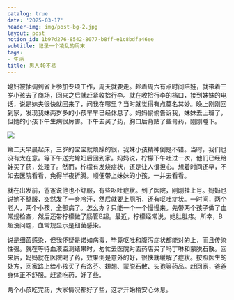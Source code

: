 ```yaml
---
catalog: true
date: '2025-03-17'
header-img: img/post-bg-2.jpg
layout: post
notion_id: 1b97d276-8542-8077-b8ff-e1c8bdfa46ee
subtitle: 记录一个凌乱的周末
tags:
- 生活
title: 男人40不易
---
```


媳妇被抽调到省上参加专项工作，周天就要走。趁着周六有点时间陪娃，就带着三岁小孩去了商场，回来之后就赶紧收拾行李。就在收拾行李的档口，接到妹妹的电话，说是妹夫很快就回来了，问我在哪里？当时就觉得有点莫名其妙。晚上刚刚回到家，发现我妹两岁多的小孩早早已经休息了。妈妈偷偷告诉我，妹妹去上班了，但她的小孩下午生病很厉害。下午去买了药，胸口后背贴了些膏药，刚刚睡下。


![](https://prod-files-secure.s3.us-west-2.amazonaws.com/5e11c35f-1dd6-416f-868e-8acb8013660f/642bf794-1914-4833-9208-a1e5018e1265/20250317174907.jpg?X-Amz-Algorithm=AWS4-HMAC-SHA256&X-Amz-Content-Sha256=UNSIGNED-PAYLOAD&X-Amz-Credential=ASIAZI2LB4667L4AX7QV%2F20250317%2Fus-west-2%2Fs3%2Faws4_request&X-Amz-Date=20250317T101459Z&X-Amz-Expires=3600&X-Amz-Security-Token=IQoJb3JpZ2luX2VjEOn%2F%2F%2F%2F%2F%2F%2F%2F%2F%2FwEaCXVzLXdlc3QtMiJIMEYCIQCvCozOEAvcNO6SMIDebP4%2FON%2BFeDKrwAXg1%2BfQMci5RwIhALieG1TwlRB3sMnjvtoZdMX4zABSQQaU0qUBEB5L%2B2WQKv8DCEIQABoMNjM3NDIzMTgzODA1IgxLN83W8kz1UEwElvsq3APb1oED8xEMl6Ou7nDsLqS4jZO2G0wqpp4QOjw9E5yMT8oW8ejaiMz4hu7D%2BXaQtS8theorAd1YjTO3%2FV8i4dRDIM3xhzO2HXwyUw%2BaU%2Flw%2BkGcoN7eAPfS9%2FKnULsrAwVzDU35DYP0lmczn%2FIQ0SggCtkLep5cCBrA%2F2%2BJ4YrxkbxqMSi9mhYUmqIv%2FgUy%2FYjVx3dRYtjjPPb%2FZeXuJXXoVn0nOqpTgLsEuUqvqJBvIjfI0w%2FSQbDk648j6NqCv8F63s260azjSxYoZ5BlkIt78K3pnoDvDVh5xQFnOn0Fq68xjgrj6I8PQjXzgehAJdXyLsn2teFvWJASk2BU9hGruUfzX%2FScJeNCk8nni%2B%2FFYnIeCzhi6r6PaPA94rgvrF4m7A%2FBOxa5i0avlEFRFZf0oREj8NsVDp1JJBKEh6L8wJxdGZ6FBWpQL2k0cI34Q4Ait6KAocjqY8fU8s3cJ6m8%2FjNNa1O0etJ9S35rz4%2F5WTr5kaFtTz82X9G4dfzZe51K3P%2FlL1DoJy3cQuWQEBMguTOm8rtFNIfubDhDrdJUm977NWTT9mDcXkELuAxdWaZ5jPQQxOAHb309yLfFLMtec8mKH5DyJgmOBJob%2FVsW5skEhKvegHIkx1umpDCpzt%2B%2BBjqkAWc5FCvIFrpa4nSGcTq41VaQkYCksN4xJeEm7VT2dd8c9jmkxfdLPMf%2FgHU%2Fw0hqOW76jF25HpetvOxt7zpYFnAxp6Xsn4kjpr4uH%2FEE%2Bc%2FV3VbkoKCu6UhHv56KUY0eZhCkm7lJg5STLQ1a3DyMi8W9V5TmG8nt0qJg%2BvECqbFrnGN8%2FIB5e3iCONCYNWoBXp40FEmB9KEw6KEW3lU7IEvzwY00&X-Amz-Signature=89b803057095c6f900791fb9892f6d83d9ed14edafd1dc7137f4e399f8751b42&X-Amz-SignedHeaders=host&x-id=GetObject)


第二天早晨起床，三岁的宝宝就烦躁的很，我妹小孩精神倒是不错。当时，我们也没有太在意。等下午送完媳妇后回到家。妈妈说，柠檬下午吐过一次，他们已经给娃买了药，处理了。然而，柠檬有发烧症状，还是让人很担心。想着时间还早，不如去医院看看，免得半夜折腾。顺便带上妹妹的小孩，一并去看看。





就在出发前，爸爸说他也不舒服，有些呕吐症状。到了医院，刚刚挂上号。妈妈也说她不舒服，突然发了一身冷汗，然后就要上厕所，还有呕吐症状。一时间，两个老人，两个小孩，全部病了。怎么办？只能一个一个慢慢来。先带两个孩子做了血常规检查，然后还带柠檬做了肠管B超。最近，柠檬经常说，她肚肚疼。所幸，B超没问题，血常规显示是细菌感染。





说是细菌感染，但我怀疑是诺如病毒，毕竟呕吐和腹泻症状都能对的上，而且传染性强。就在等待血液监测结果时，匆忙去医院对面药店买了吗丁啉和蒙脱石散。回来后，妈妈就在医院喝了药，效果倒是意外的好，很快就缓解了症状。按照医生的处方，回家路上给小孩买了布洛芬、翅翘、蒙脱石散、头孢等药品。赶回家，爸爸身体正不舒服。赶紧吃药，好了些。





两个小孩吃完药，大家情况都好了些，这才开始稍安心休息。